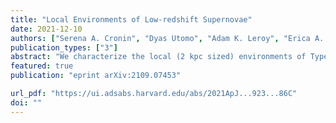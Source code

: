 ```yaml
---                                                                                                                                                                                            
title: "Local Environments of Low-redshift Supernovae"                                      
date: 2021-12-10                                                                                                                                                   
authors: ["Serena A. Cronin", "Dyas Utomo", "Adam K. Leroy", "Erica A. Behrens", "Jérémy Chastenet", "T. Holland-Ashford", "Eric W. Koch", "L. A. Lopez", "Karin M Sandstrom", "Thomas G. Williams"]
publication_types: ["3"]                                                                                                                                                                       
abstract: "We characterize the local (2 kpc sized) environments of Type Ia, II, and Ib/c supernovae (SNe) that have recently occurred in nearby (d ≲ 50 Mpc) galaxies. Using ultraviolet (UV; from Galaxy Evolution Explorer) and infrared (IR; from Wide-field Infrared Survey Explorer) maps of 359 galaxies and a sample of 472 SNe, we measure the star formation rate surface density (ΣSFR) and stellar mass surface density (Σ⋆) in a 2 kpc beam centered on each SN site. We show that core-collapse SNe are preferentially located along the resolved galactic star-forming main sequence, whereas Type Ia SNe are extended to lower values of ΣSFR at fixed Σ⋆, indicative of locations inside quiescent galaxies or quiescent regions of galaxies. We also test how well the radial distribution of each SN type matches the radial distributions of UV and IR light in each host galaxy. We find that, to first order, the distributions of all types of SNe mirror those of both near-IR light (3.4 and 4.5 μm, tracing the stellar mass distribution) and mid-IR light (12 and 22 μm, tracing emission from hot, small grains), and also resemble our best-estimate ΣSFR. All types of SNe appear more radially concentrated than the UV emission of their host galaxies. In more detail, the distributions of Type II SNe show small statistical differences from those of near-IR light. We attribute this overall structural uniformity to the fact that within any individual galaxy, ΣSFR and Σ⋆ track one another well, with variations in ΣSFR/Σ⋆ most visible when comparing between galaxies."
featured: true                                                                                                                                                                                 
publication: "eprint arXiv:2109.07453"

url_pdf: "https://ui.adsabs.harvard.edu/abs/2021ApJ...923...86C"                                                                                                                       
doi: ""                                                                                                                                                                         
---    
```

